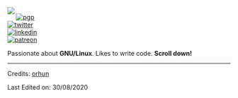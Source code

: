 <img align="left" src="https://orhun.dev/img/crow.png">

[![pgp](https://img.shields.io/badge/pgp-0xB928720AEC532117-313131?style=flat-square&labelColor=313131&color=313131)](https://orhun.dev/orhun.gpg)   
[![twitter](https://img.shields.io/badge/-@orhunp__-313131?style=flat-square&labelColor=313131&logo=twitter&logoColor=white&color=313131)](https://twitter.com/orhunp_)  
[![linkedin](https://img.shields.io/badge/-@orhunp-313131?style=flat-square&labelColor=313131&logo=LinkedIn&logoColor=white&color=313131)](https://www.linkedin.com/in/orhunp/)  
[![patreon](https://img.shields.io/badge/-@orhunp-313131?style=flat-square&labelColor=313131&logo=Patreon&logoColor=white&color=313131)](https://patreon.com/orhunp)

Passionate about **GNU/Linux**. Likes to write code. **Scroll down!**

-----
Credits: [orhun](https://github.com/orhun)

Last Edited on: 30/08/2020
